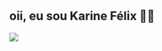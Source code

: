 ## oii, eu sou Karine Félix 👋👋

<div>
  <a href="https://www.instagram.com/karineffx/" target="_blank"><img src="https://img.shields.io/badge/Instagram-E4405F?style=for-the-badge&logo=instagram&logoColor=white" target="_blank"></a>
</div>
